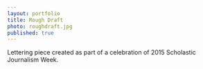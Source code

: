 ```yaml
---
layout: portfolio
title: Rough Draft
photo: roughdraft.jpg
published: true
---
```


Lettering piece created as part of a celebration of 2015 Scholastic Journalism Week.